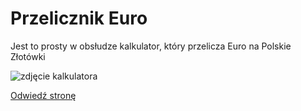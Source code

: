 # Przelicznik Euro

Jest to prosty w obsłudze kalkulator, który przelicza Euro na Polskie Złotówki

![zdjęcie kalkulatora][logo]

[Odwiedź stronę](https://met3usz.github.io/przelicznik-eur/)

[logo]: https://i.imgur.com/g4BzBxR.png
